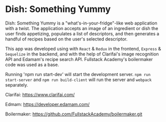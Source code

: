 # Dish: Something Yummy

Dish: Something Yummy is a "what's-in-your-fridge"-like web application with a twist. The application accepts an image of an ingredient or dish the user finds appetizing, populates a list of descriptors, and then generates a handful of recipes based on the user's selected descriptor.

This app was developed using with `React` & `Redux` in the frontend, `Express` & `Sequelize` in the backend, and with the help of Clarifai's image recognition API and Edamam's recipe search API. Fullstack Academy's boilermaker code was used as a base.

Running 'npm run start-dev' will start the development server.
`npm run start-server` and `npm run build-client` will run the server and `webpack` separately.

Clarifai: https://www.clarifai.com/

Edmam: https://developer.edamam.com/

Boilermaker: https://github.com/FullstackAcademy/boilermaker.git
